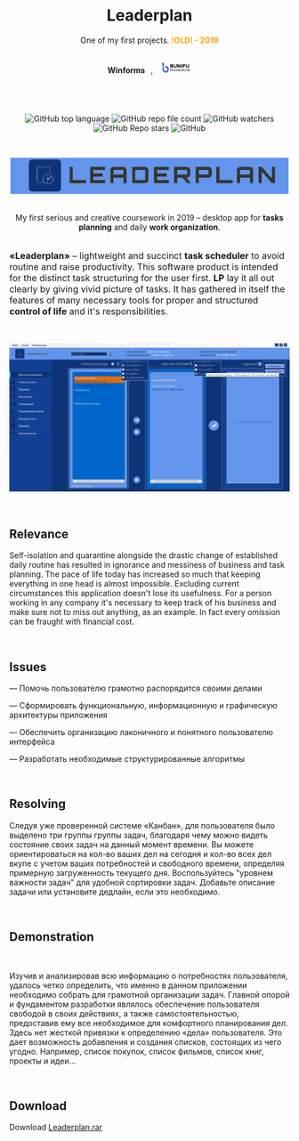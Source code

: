 <h1 align="center"> Leaderplan </h1>
<p align="center"> One of my first projects. <span style="color:orange"><b>!OLD! - 2019</b></span></p>
<br>

<div align="center">
<b>Winforms</b>⠀,⠀
<a href="https://bunifuframework.com/">
<img height="20" width="55" src="readme_assets/bunifu.jpg" />
</a>
</div>

#

<br>

<div align="center">

![GitHub top language](https://img.shields.io/github/languages/top/daridakr/leaderplan?style=flat-square)
![GitHub repo file count](https://img.shields.io/github/directory-file-count/daridakr/leaderplan?style=flat-square)
![GitHub watchers](https://img.shields.io/github/watchers/daridakr/leaderplan?style=flat-square)
![GitHub Repo stars](https://img.shields.io/github/stars/daridakr/leaderplan?style=flat-square)
![GitHub](https://img.shields.io/github/license/daridakr/leaderplan?style=flat-square)
</div>

<br>

<div align="center">

![](readme_assets/logo.jpg)

</div>

<br>

<div align="center">
My first serious and creative coursework in 2019 – desktop app for <b>tasks planning</b> and daily <b>work organization</b>.
</div>

<br>

<p style="font-size:12pt"><b>«Leaderplan»</b> – lightweight and succinct <b>task scheduler</b> to avoid routine and raise productivity. This software product is intended for the distinct task structuring for the user first. <b>LP</b> lay it all out clearly by giving vivid picture of tasks. It has gathered in itself the features of many necessary tools for proper and structured <b>control of life</b> and it's responsibilities.</p>

<br>

![](readme_assets/обзор_задач.jpg)

<br>

## Relevance

Self-isolation and quarantine alongside the drastic change of established daily routine has resulted in ignorance and messiness of business and task planning. The pace of life today has increased so much that keeping everything in one head is almost impossible. Excluding current circumstances this application doesn't lose its usefulness. For a person working in any company it's necessary to keep track of his business and make sure not to miss out anything, as an example. In fact every omission can be fraught with financial cost.

<br>

## Issues
— Помочь пользователю грамотно распорядится своими делами

— Сформировать функциональную, информационную и графическую архитектуры приложения

— Обеспечить организацию лаконичного и понятного пользователю интерфейса

— Разработать необходимые структурированные алгоритмы

<br>

## Resolving
Следуя уже проверенной системе «Канбан», для пользователя было выделено три группы группы задач, благодаря чему можно видеть состояние своих задач на данный момент времени. Вы можете ориентироваться на кол-во ваших дел на сегодня и кол-во всех дел вкупе с учетом ваших потребностей и свободного времени, определяя примерную загруженность текущего дня. Воспользуйтесь "уровнем важности задач" для удобной сортировки задач. Добавьте описание задачи или установите дедлайн, если это необходимо.

<br>

## Demonstration


<br>

Изучив и анализировав всю информацию о потребностях пользователя, удалось четко определить, что именно в данном приложении необходимо собрать для грамотной организации задач. Главной опорой и фундаментом разработки являлось обеспечение пользователя свободой в своих действиях, а также самостоятельностью, предоставив ему все необходимое для комфортного планирования дел. Здесь нет жесткой привязки к определению «дела» пользователя. Это дает возможность добавления и создания списков, состоящих из чего угодно. Например, список покупок, список фильмов, список книг, проекты и идеи...

<br>

## Download
Download [Leaderplan.rar](https://drive.google.com/file/d/1UVoRCXbue57vktzYM24p5obLC7CqA5Qn/view?usp=sharing)
